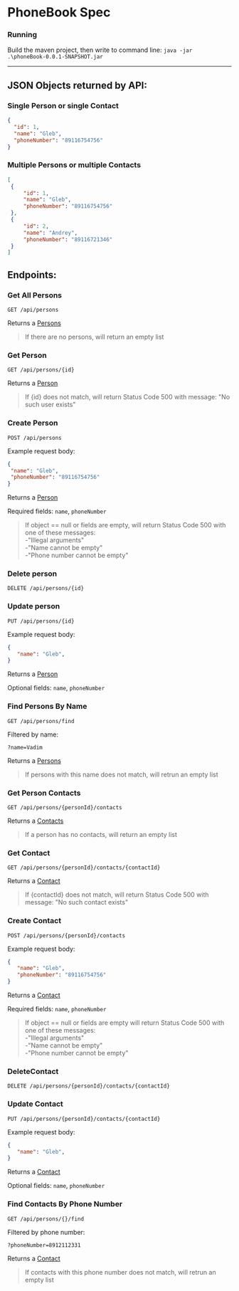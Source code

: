 <h1> PhoneBook Spec  
  
### Running  
  
 Build the maven project, then write to command line: 
  ```java -jar .\phoneBook-0.0.1-SNAPSHOT.jar```

--------------------

<h2> JSON Objects returned by API:


### Single Person or single Contact
  ```json
{
    "id": 1,
    "name": "Gleb",
    "phoneNumber": "89116754756"
}
```

  ### Multiple Persons or multiple Contacts
   ```json
[
    {
        "id": 1,
        "name": "Gleb",
        "phoneNumber": "89116754756"
    },
    {
        "id": 2,
        "name": "Andrey",
        "phoneNumber": "89116721346"
    }
]
```

<h2> Endpoints:
  
  ### Get All Persons
  
   ```GET /api/persons```
      
  Returns a [Persons](#multiple-persons-or-multiple-contacts)  
  
  >If there are no persons, will return an empty list
  
  ### Get Person
  
   ```GET /api/persons/{id}```
      
  Returns a [Person](#single-person-or-single-contact)  
  
  >If {id} does not match, will return Status Code 500 with message: "No such user exists"
  
  ### Create Person
  
   ```POST /api/persons```
      
   Example request body:
   
   ```json
{
    "name": "Gleb",
    "phoneNumber": "89116754756"
}
```

Returns a [Person](#single-person-or-single-contact)  
  
Required fields: ```name```, ```phoneNumber``` 

> If object == null or fields are empty, will return Status Code 500 with one of these messages:   
> -"Illegal arguments"  
> -"Name cannot be empty"  
> -"Phone number cannot be empty"  

### Delete person

 ```DELETE /api/persons/{id}```

### Update person

```PUT /api/persons/{id}```
    
 Example request body:
 
 ```json
{
    "name": "Gleb",
}
```

Returns a [Person](#single-person-or-single-contact)  

Optional fields: ```name```, ```phoneNumber```

###  Find Persons By Name

 ```GET /api/persons/find```
 
Filtered by name:  

```?name=Vadim```
 
Returns a [Persons](#multiple-persons-or-multiple-contacts) 
 
 >If persons with this name does not match, will retrun an empty list

### Get Person Contacts 

 ```GET /api/persons/{personId}/contacts```
    
 Returns a [Contacts](#multiple-persons-or-multiple-contacts)  
 
 >If a person has no contacts, will return an empty list
 
### Get Contact

 ```GET /api/persons/{personId}/contacts/{contactId}```

Returns a [Contact](#single-person-or-single-contact)  

>If {contactId} does not match, will return Status Code 500 with message: "No such contact exists"

### Create Contact

 ```POST /api/persons/{personId}/contacts```

Example request body:
 
 ```json
{
    "name": "Gleb",
    "phoneNumber": "89116754756"
}
```

Returns a [Contact](#single-person-or-single-contact)  
  
Required fields: ```name```, ```phoneNumber``` 

> If object == null or fields are empty will return Status Code 500 with one of these messages:   
> -"Illegal arguments"  
> -"Name cannot be empty"  
> -"Phone number cannot be empty"  

### DeleteContact
 
 ```DELETE /api/persons/{personId}/contacts/{contactId}```
 
### Update Contact

 ```PUT /api/persons/{personId}/contacts/{contactId}```
    
 Example request body:
 
 ```json
{
    "name": "Gleb",
}
```

Returns a [Contact](#single-person-or-single-contact)  

Optional fields: ```name```, ```phoneNumber```  

### Find Contacts By Phone Number

  ```GET /api/persons/{}/find```

Filtered by phone number:  

```?phoneNumber=8912112331```
 
Returns a [Contact](#single-person-or-single-contact) 
 
 >If contacts with this phone number does not match, will retrun an empty list
